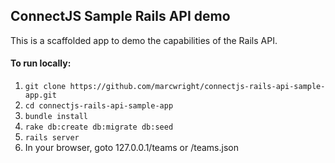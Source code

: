 ## ConnectJS Sample Rails API demo

This is a scaffolded app to demo the capabilities of the Rails API.


#### To run locally:

1. `git clone https://github.com/marcwright/connectjs-rails-api-sample-app.git`
2. `cd connectjs-rails-api-sample-app`
3. `bundle install`
4. `rake db:create db:migrate db:seed`
5. `rails server`
6. In your browser, goto 127.0.0.1/teams or /teams.json



